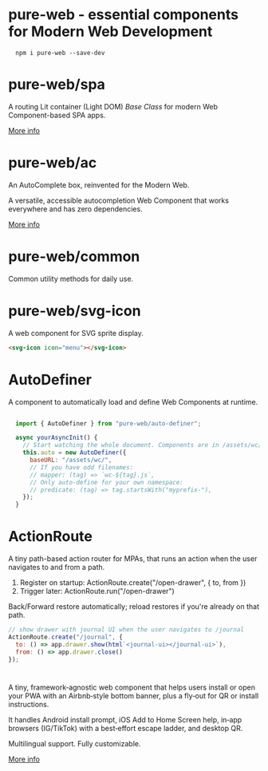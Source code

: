 # pure-web - essential components for Modern Web Development
```cli
  npm i pure-web --save-dev
```

# pure-web/spa 

A routing Lit container (Light DOM) _Base Class_ for modern Web Component-based SPA apps.

[More info](./spa-readme.md)

# pure-web/ac 

An AutoComplete box, reinvented for the Modern Web.

A versatile, accessible autocompletion Web Component that works everywhere and has zero dependencies.

[More info](./ac-readme.md)

# pure-web/common

Common utility methods for daily use.

# pure-web/svg-icon

A web component for SVG sprite display.

```html
<svg-icon icon="menu"></svg-icon>
```

# AutoDefiner

A component to automatically load and define Web Components at runtime.

```js

  import { AutoDefiner } from "pure-web/auto-definer";

  async yourAsyncInit() {
    // Start watching the whole document. Components are in /assets/wc/<tag>.js
    this.auto = new AutoDefiner({
      baseURL: "/assets/wc/",
      // If you have odd filenames:
      // mapper: (tag) => `wc-${tag}.js`,
      // Only auto-define for your own namespace:
      // predicate: (tag) => tag.startsWith("myprefix-"),
    });
  }

```

# ActionRoute 

A tiny path-based action router for MPAs, that runs an action when the user navigates to and from a path.

1) Register on startup: ActionRoute.create("/open-drawer", { to, from })
2) Trigger later: ActionRoute.run("/open-drawer")

Back/Forward restore automatically; reload restores if you're already on that path.

```js
// show drawer with journal UI when the user navigates to /journal
ActionRoute.create("/journal", {
  to: () => app.drawer.show(html`<journal-ui></journal-ui>`),
  from: () => app.drawer.close()
});
```


# <pwa-boost>

A tiny, framework‑agnostic web component that helps users install or open your PWA with an Airbnb‑style bottom banner, plus a fly‑out for QR or install instructions. 

It handles Android install prompt, iOS Add to Home Screen help, in‑app browsers (IG/TikTok) with a best‑effort escape ladder, and desktop QR.

Multilingual support. Fully customizable.

[More info](./pwa-boost-readme.md)